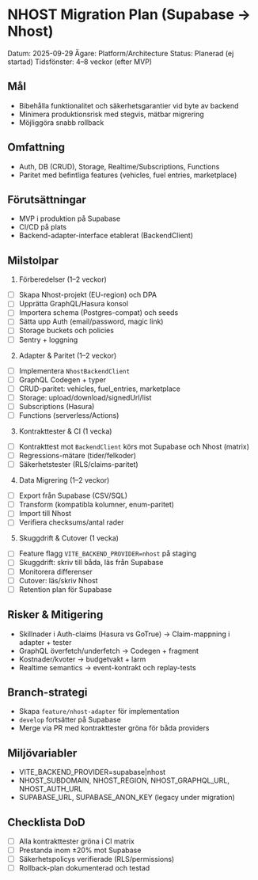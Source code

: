 # NHOST Migration Plan (Supabase → Nhost)

Datum: 2025-09-29
Ägare: Platform/Architecture
Status: Planerad (ej startad)
Tidsfönster: 4–8 veckor (efter MVP)

## Mål

- Bibehålla funktionalitet och säkerhetsgarantier vid byte av backend
- Minimera produktionsrisk med stegvis, mätbar migrering
- Möjliggöra snabb rollback

## Omfattning

- Auth, DB (CRUD), Storage, Realtime/Subscriptions, Functions
- Paritet med befintliga features (vehicles, fuel entries, marketplace)

## Förutsättningar

- MVP i produktion på Supabase
- CI/CD på plats
- Backend-adapter-interface etablerat (BackendClient)

## Milstolpar

1. Förberedelser (1–2 veckor)

- [ ] Skapa Nhost-projekt (EU-region) och DPA
- [ ] Upprätta GraphQL/Hasura konsol
- [ ] Importera schema (Postgres-compat) och seeds
- [ ] Sätta upp Auth (email/password, magic link)
- [ ] Storage buckets och policies
- [ ] Sentry + loggning

2. Adapter & Paritet (1–2 veckor)

- [ ] Implementera `NhostBackendClient`
- [ ] GraphQL Codegen + typer
- [ ] CRUD-paritet: vehicles, fuel_entries, marketplace
- [ ] Storage: upload/download/signedUrl/list
- [ ] Subscriptions (Hasura)
- [ ] Functions (serverless/Actions)

3. Kontrakttester & CI (1 vecka)

- [ ] Kontrakttest mot `BackendClient` körs mot Supabase och Nhost (matrix)
- [ ] Regressions-mätare (tider/felkoder)
- [ ] Säkerhetstester (RLS/claims-paritet)

4. Data Migrering (1–2 veckor)

- [ ] Export från Supabase (CSV/SQL)
- [ ] Transform (kompatibla kolumner, enum-paritet)
- [ ] Import till Nhost
- [ ] Verifiera checksums/antal rader

5. Skuggdrift & Cutover (1 vecka)

- [ ] Feature flagg `VITE_BACKEND_PROVIDER=nhost` på staging
- [ ] Skuggdrift: skriv till båda, läs från Supabase
- [ ] Monitorera differenser
- [ ] Cutover: läs/skriv Nhost
- [ ] Retention plan för Supabase

## Risker & Mitigering

- Skillnader i Auth-claims (Hasura vs GoTrue) → Claim-mappning i adapter + tester
- GraphQL överfetch/underfetch → Codegen + fragment
- Kostnader/kvoter → budgetvakt + larm
- Realtime semantics → event-kontrakt och replay-tests

## Branch-strategi

- Skapa `feature/nhost-adapter` för implementation
- `develop` fortsätter på Supabase
- Merge via PR med kontrakttester gröna för båda providers

## Miljövariabler

- VITE_BACKEND_PROVIDER=supabase|nhost
- NHOST_SUBDOMAIN, NHOST_REGION, NHOST_GRAPHQL_URL, NHOST_AUTH_URL
- SUPABASE_URL, SUPABASE_ANON_KEY (legacy under migration)

## Checklista DoD

- [ ] Alla kontrakttester gröna i CI matrix
- [ ] Prestanda inom ±20% mot Supabase
- [ ] Säkerhetspolicys verifierade (RLS/permissions)
- [ ] Rollback-plan dokumenterad och testad
